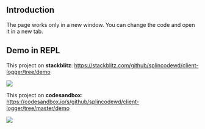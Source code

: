 ## Introduction

The page works only in a new window. You can change the code and open it in a new tab.

## Demo in REPL

This project on **stackblitz**:
https://stackblitz.com/github/splincodewd/client-logger/tree/demo

![](https://habrastorage.org/webt/au/9n/j7/au9nj7rjufp-jvjln_hdjs3nehc.png)

This project on **codesandbox**:
https://codesandbox.io/s/github/splincodewd/client-logger/tree/master/demo

![](https://habrastorage.org/webt/ze/ru/5t/zeru5tqr3okn47t81wx1edi-kau.png)
